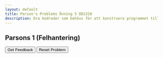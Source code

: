 ```yaml
---
layout: default
title: Parson's Problems Övning 5 DD1310
description: Dra kodrader som behövs för att konstruera programmet till den gula rutan. Tänk på att ordningen och indenteringen på kodraderna spelar roll. Du kan sedan klicka på "Get feedback" för att få reda på vilka rader som är rätt. Välj "reset" för att börja om.
---
```



## Parsons 1 (Felhantering)
<div id="1-sortableTrash" class="sortable-code"></div> 
<div id="1-sortable" class="sortable-code"></div> 
<div style="clear:both;"></div> 
<p> 
    <input id="1-feedbackLink" value="Get Feedback" type="button" /> 
    <input id="1-newInstanceLink" value="Reset Problem" type="button" /> 
</p> 
<script type="text/javascript"> 
(function(){
  var initial = "def positivt_heltal(inmatning):\n" +
    "    try:\n" +
    "        inmatning = int(inmatning)\n" +
    "        if inmatning &lt; 0:\n" +
    "            print(&quot;Inte positivt.&quot;)\n" +
    "    except ValueError:\n" +
    "        print(&quot;Inte en siffra&quot;)\n" +
    "        \n" +
    "def huvudfunktion():\n" +
    "    positivt_heltal(-4)\n" +
    "huvudfunktion()";
  var parsonsPuzzle = new ParsonsWidget({
    "sortableId": "1-sortable",
    "max_wrong_lines": 10,
    "grader": ParsonsWidget._graders.LineBasedGrader,
    "exec_limit": 2500,
    "can_indent": true,
    "x_indent": 50,
    "lang": "en",
    "show_feedback": true,
    "trashId": "1-sortableTrash"
  });
  parsonsPuzzle.init(initial);
  parsonsPuzzle.shuffleLines();
  $("#1-newInstanceLink").click(function(event){ 
      event.preventDefault(); 
      parsonsPuzzle.shuffleLines(); 
  }); 
  $("#1-feedbackLink").click(function(event){ 
      event.preventDefault(); 
      parsonsPuzzle.getFeedback(); 
  }); 
})(); 
</script>
